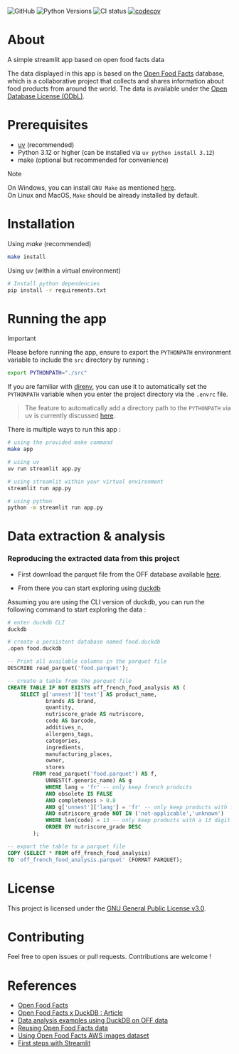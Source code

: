 ![GitHub](https://img.shields.io/github/license/CAprogs/off_explorer?color=blue)
![Python Versions](https://img.shields.io/badge/python-3.12_|_3.13_|_3.14-blue)
![CI status](https://img.shields.io/github/actions/workflow/status/CAprogs/off_explorer/ci.yml)
[![codecov](https://codecov.io/gh/CAprogs/off_explorer/graph/badge.svg?token=4NNWO47JTH)](https://codecov.io/gh/CAprogs/off_explorer)

# About
A simple streamlit app based on open food facts data

The data displayed in this app is based on the [Open Food Facts](https://world.openfoodfacts.org/) database, which is a collaborative project that collects and shares information about food products from around the world. The data is available under the [Open Database License (ODbL)](https://opendatacommons.org/licenses/odbl/1-0/).


# Prerequisites
- [uv](https://docs.astral.sh/uv/getting-started/installation/) (recommended)
- Python 3.12 or higher (can be installed via `uv python install 3.12`)
- make (optional but recommended for convenience)

> [!NOTE]
> On Windows, you can install `GNU Make` as mentioned [here](https://stackoverflow.com/questions/32127524/how-to-install-and-use-make-in-windows#:~:text=make%20is%20a,the%20previous%20choices.). \
> On Linux and MacOS, `Make` should be already installed by default.

# Installation

Using _make_ (recommended)
```bash
make install
```

Using uv (within a virtual environment)
```bash
# Install python dependencies
pip install -r requirements.txt
```

# Running the app


> [!IMPORTANT]
> Please before running the app, ensure to export the `PYTHONPATH` environment variable to include the `src` directory by running :
>
>```bash
>export PYTHONPATH="./src"
>```
>
>If you are familiar with [direnv](https://direnv.net/), you can use it to automatically set the `PYTHONPATH` variable when you enter the project directory via the `.envrc` file.
>
>> The feature to automatically add a directory path to the `PYTHONPATH` via uv is currently discussed [here](https://github.com/astral-sh/uv/issues/11175).


There is multiple ways to run this app :

```bash
# using the provided make command
make app

# using uv
uv run streamlit app.py

# using streamlit within your virtual environment
streamlit run app.py

# using python
python -m streamlit run app.py
```

# Data extraction & analysis

### Reproducing the extracted data from this project


- First download the parquet file from the OFF database available [here](https://huggingface.co/datasets/openfoodfacts/product-database/tree/main).

- From there you can start exploring using [duckdb](https://duckdb.org/docs/stable/)

Assuming you are using the CLI version of duckdb, you can run the following command to start exploring the data :

```bash
# enter duckdb CLI
duckdb

# create a persistent database named food.duckdb
.open food.duckdb
```

```sql
-- Print all available columns in the parquet file
DESCRIBE read_parquet('food.parquet');

-- create a table from the parquet file
CREATE TABLE IF NOT EXISTS off_french_food_analysis AS (
    SELECT g['unnest']['text'] AS product_name,
            brands AS brand,
            quantity,
            nutriscore_grade AS nutriscore,
            code AS barcode,
            additives_n,
            allergens_tags,
            categories,
            ingredients,
            manufacturing_places,
            owner,
            stores
        FROM read_parquet('food.parquet') AS f,
            UNNEST(f.generic_name) AS g
            WHERE lang = 'fr' -- only keep french products
            AND obsolete IS FALSE
            AND completeness > 0.8
            AND g['unnest']['lang'] = 'fr' -- only keep products with french description available
            AND nutriscore_grade NOT IN ('not-applicable','unknown')
            WHERE len(code) = 13 -- only keep products with a 13 digit code
            ORDER BY nutriscore_grade DESC
        );

-- export the table to a parquet file
COPY (SELECT * FROM off_french_food_analysis)
TO 'off_french_food_analysis.parquet' (FORMAT PARQUET);
```

# License

This project is licensed under the [GNU General Public License v3.0](LICENSE).

# Contributing

Feel free to open issues or pull requests. Contributions are welcome !


# References
- [Open Food Facts](https://world.openfoodfacts.org/)
- [Open Food Facts x DuckDB : Article](https://blog.openfoodfacts.org/en/news/food-transparency-in-the-palm-of-your-hand-explore-the-largest-open-food-database-using-duckdb-%f0%9f%a6%86x%f0%9f%8d%8a)
- [Data analysis examples using DuckDB on OFF data](https://wiki.openfoodfacts.org/DuckDB_Cheatsheet)
- [Reusing Open Food Facts data](https://wiki.openfoodfacts.org/Reusing_Open_Food_Facts_Data#DuckDB_to_query_the_database)
- [Using Open Food Facts AWS images dataset](https://openfoodfacts.github.io/openfoodfacts-server/api/aws-images-dataset/)
- [First steps with Streamlit](https://docs.streamlit.io/get-started/tutorials)
